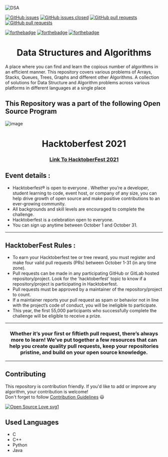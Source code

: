 ![DSA](https://socialify.git.ci/gdsc-gvp/DSA/image?font=Bitter&forks=1&issues=1&language=1&owner=1&pattern=Brick%20Wall&pulls=1&stargazers=1&theme=Dark)


[![GitHub issues](https://img.shields.io/github/issues/gdsc-gvp/DSA.svg)](https://github.com/gdsc-gvp/DSA/issues)
[![GitHub issues closed](https://img.shields.io/github/issues-closed/gdsc-gvp/DSA.svg)](https://github.com/gdsc-gvp/DSA/issues?q=is%3Aissue+is%3Aclosed)
[![GitHub pull requests](https://img.shields.io/github/issues-pr/gdsc-gvp/DSA.svg)](https://github.com/gdsc-gvp/DSA/pulls)
[![GitHub pull requests](https://img.shields.io/github/issues-pr-closed/gdsc-gvp/DSA.svg)](https://github.com/gdsc-gvp/DSA/pulls?q=is%3Apr+is%3Aclosed) 


[![forthebadge](https://forthebadge.com/images/badges/built-by-developers.svg)](https://forthebadge.com)
[![forthebadge](https://forthebadge.com/images/badges/built-with-love.svg)](https://forthebadge.com)
[![forthebadge](https://forthebadge.com/images/badges/open-source.svg)](https://forthebadge.com)

<!-- ALL-CONTRIBUTORS-BADGE:START - Do not remove or modify this section -->
<!-- [![All Contributors](https://img.shields.io/badge/all_contributors-69-orange.svg?style=flat-square)](#contributors-) -->
<!-- ALL-CONTRIBUTORS-BADGE:END -->

<h1 align="center"> Data Structures and Algorithms </h1>
A place where you can find and learn the copious number of algorithms in an efficient manner.
This repository covers various problems of Arrays, Stacks, Queues, Trees, Graphs and different other Algorithms. A collection of solutions for Data Structure and Algorithm problems across various platforms in different languages at a single place

## This Repository was a part of the following Open Source Program

![image](https://user-images.githubusercontent.com/60481830/135203439-e99fed00-6f63-4a63-a383-78a6d7eb6ffe.png)


<h1 align="center"> Hacktoberfest 2021 </h1>

<h3 align="center">
    <a href="https://hacktoberfest.digitalocean.com/">
        Link To HacktoberFest 2021
    </a>
</h3>

## Event details :

- Hacktoberfest® is open to everyone . Whether you’re a developer, student learning to code, event host, or company of any size, you can help drive growth of open source and make positive contributions to an ever-growing community. 
- All backgrounds and skill levels are encouraged to complete the challenge.
- Hacktoberfest is a celebration open to everyone.
- You can sign up anytime between October 1 and October 31.

---

## HacktoberFest Rules :

- To earn your Hacktoberfest tee or tree reward, you must register and make four valid pull requests (PRs) between October 1-31 (in any time zone). 
- Pull requests can be made in any participating GitHub or GitLab hosted repository/project. Look for the 'hacktoberfest' topic to know if a repository/project is participating in Hacktoberfest. 
- Pull requests must be approved by a maintainer of the repository/project to count. 
- If a maintainer reports your pull request as spam or behavior not in line with the project’s code of conduct, you will be ineligible to participate. 
- This year, the first 55,000 participants who successfully complete the challenge will be eligible to receive a prize.

***
<h3 align="center"> Whether it’s your first or fiftieth pull request, there’s always more to learn! We’ve put together a few resources that can help you create quality pull requests, keep your repositories pristine, and build on your open source knowledge. </h3>

***

## Contributing  
This repository is contribution friendly. If you'd like to add or improve any algorithm, your contribution is welcome!  
Don't forget to follow [Contribution Guidelines](.github/CONTRIBUTING.md) 😃   

[![Open Source Love svg1](https://badges.frapsoft.com/os/v1/open-source.svg?v=103)](https://github.com/ellerbrock/open-source-badges/)

## Used Languages
* C
* C++
* Python 
* Java
